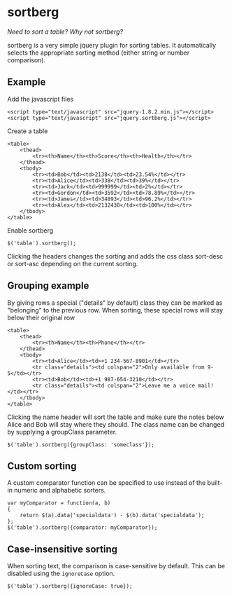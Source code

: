 sortberg
========
_Need to sort a table? Why not sortberg?_

sortberg is a very simple jquery plugin for sorting tables. It automatically selects the appropriate sorting method (either string or number comparison).

Example
-------
Add the javascript files

	<script type="text/javascript" src="jquery-1.8.2.min.js"></script>
	<script type="text/javascript" src="jquery.sortberg.js"></script>
	
Create a table

	<table>
		<thead>
			<tr><th>Name</th><th>Score</th><th>Health</th></tr>
		</thead>
		<tbody>
			<tr><td>Bob</td><td>2138</td><td>23.54%</td></tr>
			<tr><td>Alice</td><td>338</td><td>39%</td></tr>
			<tr><td>Jack</td><td>999999</td><td>2%</td></tr>
			<tr><td>Gordon</td><td>3592</td><td>78.89%</td></tr>
			<tr><td>James</td><td>34893</td><td>96.2%</td></tr>
			<tr><td>Alex</td><td>2132438</td><td>100%</td></tr>
		</tbody>
	</table>
	
Enable sortberg

	$('table').sortberg();
	
Clicking the headers changes the sorting and adds the css class sort-desc or sort-asc depending on the current sorting.


Grouping example
----------------
By giving rows a special ("details" by default) class they can be marked as "belonging" to the previous row. When sorting, these special rows will stay below their original row

	<table>
		<thead>
			<tr><th>Name</th><th>Phone</th></tr>
		</thead>
		<tbody>
			<tr><td>Alice</td><td>+1 234-567-8901</td></tr>
			<tr class="details"><td colspan="2">Only available from 9-5</td></tr>
			<tr><td>Bob</td><td>+1 987-654-3210</td></tr>
			<tr class="details"><td colspan="2">Leave me a voice mail!</td></tr>
		</tbody>
	</table>

Clicking the name header will sort the table and make sure the notes below Alice and Bob will stay where they should.
The class name can be changed by supplying a groupClass parameter.

	$('table').sortberg({groupClass: 'someclass'});


Custom sorting
--------------
A custom comparator function can be specified to use instead of the built-in numeric and alphabetic sorters.

	var myComparator = function(a, b)
	{
		return $(a).data('specialdata') - $(b).data('specialdata');
	};
	$('table').sortberg({comparator: myComparator});


Case-insensitive sorting
------------------------
When sorting text, the comparison is case-sensitive by default. This can be disabled using the `ignoreCase` option.

    $('table').sortberg({ignoreCase: true});

